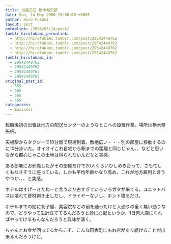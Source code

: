 ```yaml
---
title: 出張日記 栃木県矢板
date: Sun, 14 May 2006 15:00:00 +0000
author: Hiro Fukami
layout: post
permalink: /2006/05/14/post/
tumblr_hirofukami_permalink:
  - http://hirofukami.tumblr.com/post/29542449762
  - http://hirofukami.tumblr.com/post/29542449762
  - http://hirofukami.tumblr.com/post/29542449762
  - http://hirofukami.tumblr.com/post/29542449762
tumblr_hirofukami_id:
  - 29542449762
  - 29542449762
  - 29542449762
  - 29542449762
original_post_id:
  - 565
  - 565
  - 565
  - 565
categories:
  - Business
---
```

<div class="section">
  <p>
    転職後初の出張は地方の配送センターのようなとこへの設置作業。場所は栃木県矢板。
  </p>
  
  <p>
    矢板駅からタクシーで10分弱で現場到着。敷地広い・・・別の部屋に移動するのに10分歩いた。オイオイこれ自宅から駅までの距離と同じじゃん、、などと思いながら都心じゃこの土地は得られないんだなと実感。
  </p>
  
  <p>
    ある部署にお邪魔したがその部屋だけで20人くらいひしめき合って、さも忙しくもなさそうに座っている。しかも平均年齢かなり高め。これが地方雇用と言うやつか、、、と実感。
  </p>
  
  <p>
    ホテルはすげーきたねーと言うより古すぎていろいろガタが来てる。ユニットバスは壊れて資材剥き出しだし、ドライヤーないし、ホント寝るだけ。
  </p>
  
  <p>
    ホテルまでの間に判子屋、美容院などの前を通ったけど人通りの全く無い通りなので、どうやって生計立ててるんだろうと妙に心配というか、1日何人店にくればやってけるもんなんだろうと興味が湧く。
  </p>
  
  <p>
    ちゃんとお金が回ってるからこそ、こんな田舎町にもお店があり続けることが出来るんだろうけど。
  </p>
</div>